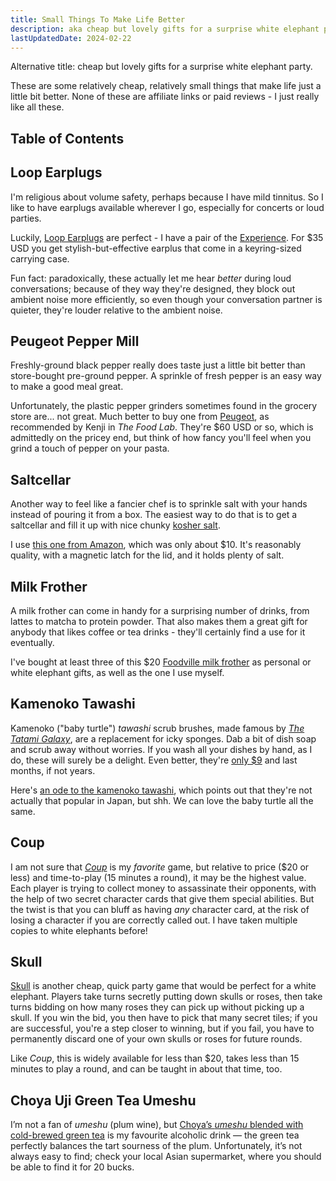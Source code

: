 ```yaml
---
title: Small Things To Make Life Better
description: aka cheap but lovely gifts for a surprise white elephant party
lastUpdatedDate: 2024-02-22
---
```


Alternative title: cheap but lovely gifts for a surprise white elephant party.

These are some relatively cheap, relatively small things that make life just a little bit better.
None of these are affiliate links or paid reviews - I just really like all these.

## Table of Contents

## Loop Earplugs

I'm religious about volume safety, perhaps because I have mild tinnitus.
So I like to have earplugs available wherever I go, especially for concerts or loud parties.

Luckily, [Loop Earplugs](https://us.loopearplugs.com) are perfect - I have a pair of the [Experience](https://us.loopearplugs.com/products/experience).
For $35 USD you get stylish-but-effective earplus that come in a keyring-sized carrying case.

Fun fact: paradoxically, these actually let me hear *better* during loud conversations; because of they way they're designed, they block out ambient noise more efficiently,
so even though your conversation partner is quieter, they're louder relative to the ambient noise.

## Peugeot Pepper Mill

Freshly-ground black pepper really does taste just a little bit better than store-bought pre-ground pepper.
A sprinkle of fresh pepper is an easy way to make a good meal great.

Unfortunately, the plastic pepper grinders sometimes found in the grocery store are... not great.
Much better to buy one from [Peugeot](https://us.peugeot-saveurs.com/en_us/pepper-mills), as recommended by Kenji in *The Food Lab*.
They're $60 USD or so, which is admittedly on the pricey end, but think of how fancy you'll feel when you grind a touch of pepper on your pasta.

## Saltcellar

Another way to feel like a fancier chef is to sprinkle salt with your hands instead of pouring it from a box.
The easiest way to do that is to get a saltcellar and fill it up with nice chunky [kosher salt](https://www.seriouseats.com/ask-the-food-lab-do-i-need-to-use-kosher-salt).

I use [this one from Amazon](https://www.amazon.com/dp/B07STN8DRL?psc=1&ref=ppx_yo2ov_dt_b_product_details), which was only about $10.
It's reasonably quality, with a magnetic latch for the lid, and it holds plenty of salt.

## Milk Frother

A milk frother can come in handy for a surprising number of drinks, from lattes to matcha to protein powder.
That also makes them a great gift for anybody that likes coffee or tea drinks - they'll certainly find a use for it eventually.

I've bought at least three of this $20 [Foodville milk frother](https://www.amazon.com/gp/product/B07V2ZGYJ1?ie=UTF8&th=1) as personal or white elephant gifts,
as well as the one I use myself.

## Kamenoko Tawashi

Kamenoko ("baby turtle") *tawashi* scrub brushes, made famous by [*The Tatami Galaxy*](https://en.wikipedia.org/wiki/The_Tatami_Galaxy), are a replacement for icky sponges.
Dab a bit of dish soap and scrub away without worries. If you wash all your dishes by hand, as I do, these will surely be a delight.
Even better, they're [only $9](https://jinenstore.com/products/kamenoko-tawashi) and last months, if not years.

Here's [an ode to the kamenoko tawashi](https://catapult.co/stories/katie-okamoto-kamenoko-tawashi-turtle-brush-japanese-family), which points out that they're not actually that popular in Japan, but shh. We can love the baby turtle all the same.

## Coup

I am not sure that [*Coup*](https://boardgamegeek.com/boardgame/131357/coup) is my *favorite* game, but relative to price ($20 or less) and time-to-play (15 minutes a round), it may be the highest value.
Each player is trying to collect money to assassinate their opponents, with the help of two secret character cards that give them special abilities.
But the twist is that you can bluff as having *any* character card, at the risk of losing a character if you are correctly called out.
I have taken multiple copies to white elephants before!

## Skull

[Skull](https://boardgamegeek.com/boardgame/92415/skull) is another cheap, quick party game that would be perfect for a white elephant.
Players take turns secretly putting down skulls or roses, then take turns bidding on how many roses they can pick up without picking up a skull.
If you win the bid, you then have to pick that many secret tiles; if you are successful, you're a step closer to winning, but if you fail, you have to permanently discard one of your own skulls or roses for future rounds.

Like *Coup*, this is widely available for less than $20, takes less than 15 minutes to play a round, and can be taught in about that time, too.

## Choya Uji Green Tea Umeshu

I’m not a fan of *umeshu* (plum wine), but [Choya’s *umeshu* blended with cold-brewed green tea](https://choyausa.com/products/choya-uji-green-tea/) is my favourite alcoholic drink — the green tea perfectly balances the tart sourness of the plum. Unfortunately, it’s not always easy to find; check your local Asian supermarket, where you should be able to find it for 20 bucks.